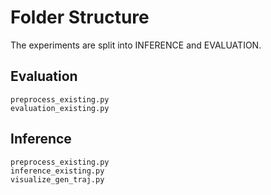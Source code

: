 
# Folder Structure
The experiments are split into INFERENCE and EVALUATION.

## Evaluation
```
preprocess_existing.py
evaluation_existing.py
```

## Inference
```
preprocess_existing.py 
inference_existing.py 
visualize_gen_traj.py
```